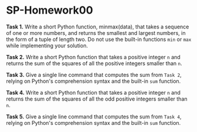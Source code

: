 # SP-Homework00

**Task 1.** Write a short Python function, minmax(data), that takes a sequence of
one or more numbers, and returns the smallest and largest numbers, in the
form of a tuple of length two. Do not use the built-in functions `min` or
`max` while implementing your solution.

**Task 2.** Write a short Python function that takes a positive integer `n` and returns
the sum of the squares of all the positive integers smaller than `n`.

**Task 3.** Give a single line command that computes the sum from `Task 2`, relying
on Python's comprehension syntax and the built-in `sum` function.

**Task 4.** Write a short Python function that takes a positive integer `n` and returns
the sum of the squares of all the odd positive integers smaller than `n`.

**Task 5.** Give a single line command that computes the sum from  `Task 4`, relying
on Python's comprehension syntax and the built-in `sum` function.
